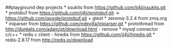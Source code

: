 ##playground dep projects
	* ssukits from https://github.com/jj4jj/ssukits.git
	* protobuf from https://github.com/jj4jj/protobuf.git -> https://github.com/google/protobuf.git + gtest
	* zeromq-3.2.4 from zmq.org
	* iniparser from https://github.com/ndevilla/iniparser.git
	* protothread from http://dunkels.com/adam/pt/download.html - remove
	* mysql connector c/c++
	* redis c client - hiredis from https://github.com/jj4jj/hiredis.git
	* redis-2.8.17 from http://redis.io/download
	

	
